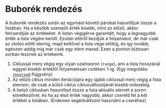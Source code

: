 # Buborék rendezés
A buborék rendezés során az egymást követő párokat hasonlítjuk össze a listában. Ha a később szereplő érték kisebb, mint az előző, akkor felcseréljük az értékeket. A listán végigérve garantált, hogy a legnagyobb érték a lista végére került. Ezután elölről kezdjük a folyamatot, de már csak az utolsó előtti elemig, majd kettővel a lista vége előttig, és így tovább, egészen addig míg már csak egy elem marad. Ezen a ponton biztosan sorban lesznek az értékeink.

1. Ciklussal menj végig egy olyan számsoron (`range`), ami a lista hosszánál eggyel kisebb értéktől folyamatosan csökken 1-ig. (Egy megoldás: [`reversed`](ref_func_reversed.asp) függvény)
2. Az előző ciklus minden iterációjára egy újabb ciklussal menj végig a lista elemein, de csak a külső ciklus ciklusváltozójánál kisebb indexekig.
3. A belső ciklusban hasonlítsd össze a lista aktuális elemét a soron következővel, és ha az első érték nagyobb, akkor cseréld fel a két értéket a listában. (Érdemes segédváltozót használni a cseréhez)